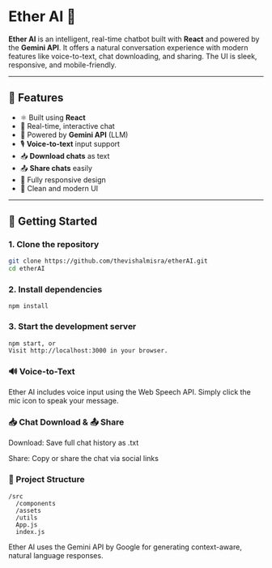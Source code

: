 # Ether AI 🤖

**Ether AI** is an intelligent, real-time chatbot built with **React** and powered by the **Gemini API**. It offers a natural conversation experience with modern features like voice-to-text, chat downloading, and sharing. The UI is sleek, responsive, and mobile-friendly.

---

## 🔧 Features

- ⚛️ Built using **React**
- 💬 Real-time, interactive chat
- 🧠 Powered by **Gemini API** (LLM)
- 🎙️ **Voice-to-text** input support
- 📥 **Download chats** as text
- 📤 **Share chats** easily
- 📱 Fully responsive design
- 🎨 Clean and modern UI

---

## 🚀 Getting Started

### 1. Clone the repository
```bash
git clone https://github.com/thevishalmisra/etherAI.git
cd etherAI
```
### 2. Install dependencies
```
npm install

```
### 3. Start the development server
```
npm start, or 
Visit http://localhost:3000 in your browser.

```



### 🔊 Voice-to-Text
Ether AI includes voice input using the Web Speech API. Simply click the mic icon to speak your message.

### 📥 Chat Download & 📤 Share
Download: Save full chat history as .txt

Share: Copy or share the chat via social links

### 🧱 Project Structure

```
/src
  /components
  /assets
  /utils
  App.js
  index.js

```
Ether AI uses the Gemini API by Google for generating context-aware, natural language responses.
